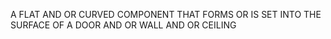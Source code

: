 A FLAT AND OR CURVED COMPONENT THAT FORMS OR IS SET INTO THE SURFACE OF A DOOR AND OR WALL AND OR CEILING
